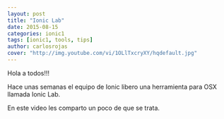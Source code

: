 ```yaml
---
layout: post
title: "Ionic Lab"
date: 2015-08-15
categories: ionic1
tags: [ionic1, tools, tips]
author: carlosrojas
cover: "http://img.youtube.com/vi/1OLlTxcryXY/hqdefault.jpg"
---
```

Hola a todos!!!

Hace unas semanas el equipo de Ionic libero una herramienta para OSX llamada Ionic Lab.

En este video les comparto un poco de que se trata.

<div class="row">
  <div class="col col-100 col-md-50 col-lg-50">
    <a href="http://j.mp/1M5qtpP" target="_blank">
      <amp-img width="480" height="360" layout="responsive" src="http://img.youtube.com/vi/1OLlTxcryXY/hqdefault.jpg"></amp-img>
    </a>
  </div>
</div>
